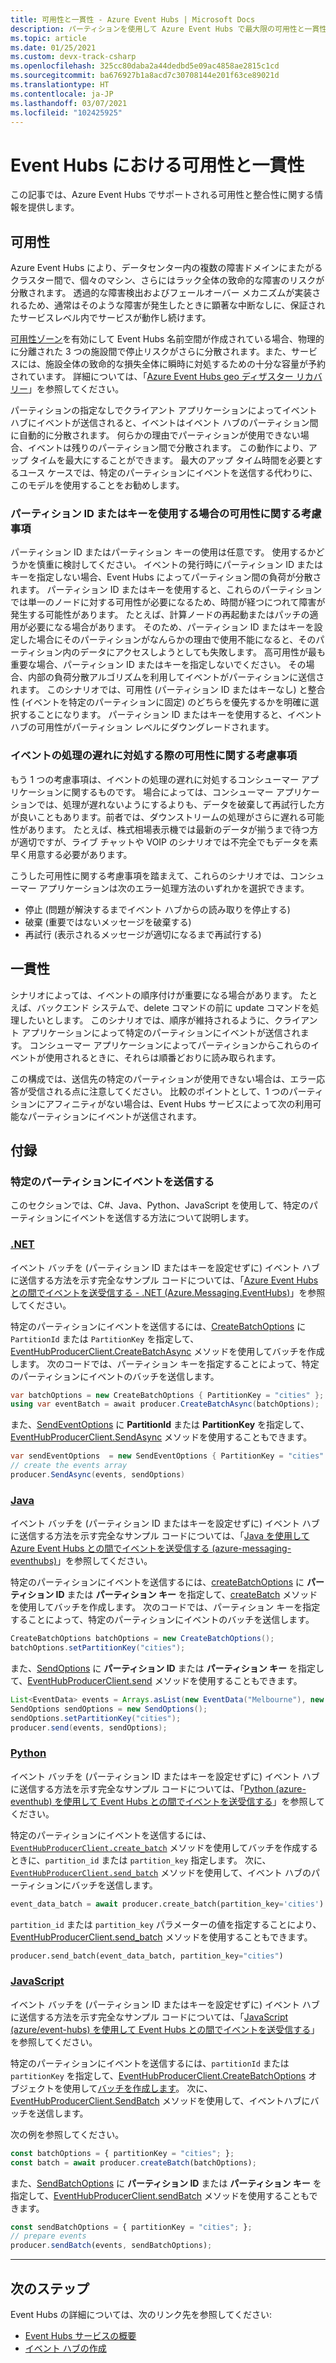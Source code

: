 ```yaml
---
title: 可用性と一貫性 - Azure Event Hubs | Microsoft Docs
description: パーティションを使用して Azure Event Hubs で最大限の可用性と一貫性を実現する方法
ms.topic: article
ms.date: 01/25/2021
ms.custom: devx-track-csharp
ms.openlocfilehash: 325cc80daba2a44dedbd5e09ac4858ae2815c1cd
ms.sourcegitcommit: ba676927b1a8acd7c30708144e201f63ce89021d
ms.translationtype: HT
ms.contentlocale: ja-JP
ms.lasthandoff: 03/07/2021
ms.locfileid: "102425925"
---
```

# <a name="availability-and-consistency-in-event-hubs"></a>Event Hubs における可用性と一貫性
この記事では、Azure Event Hubs でサポートされる可用性と整合性に関する情報を提供します。 

## <a name="availability"></a>可用性
Azure Event Hubs により、データセンター内の複数の障害ドメインにまたがるクラスター間で、個々のマシン、さらにはラック全体の致命的な障害のリスクが分散されます。 透過的な障害検出およびフェールオーバー メカニズムが実装されるため、通常はそのような障害が発生したときに顕著な中断なしに、保証されたサービスレベル内でサービスが動作し続けます。 

[可用性ゾーン](../availability-zones/az-overview.md)を有効にして Event Hubs 名前空間が作成されている場合、物理的に分離された 3 つの施設間で停止リスクがさらに分散されます。また、サービスには、施設全体の致命的な損失全体に瞬時に対処するための十分な容量が予約されています。 詳細については、「[Azure Event Hubs geo ディザスター リカバリー](event-hubs-geo-dr.md)」を参照してください。

パーティションの指定なしでクライアント アプリケーションによってイベント ハブにイベントが送信されると、イベントはイベント ハブのパーティション間に自動的に分散されます。 何らかの理由でパーティションが使用できない場合、イベントは残りのパーティション間で分散されます。 この動作により、アップ タイムを最大にすることができます。 最大のアップ タイム時間を必要とするユース ケースでは、特定のパーティションにイベントを送信する代わりに、このモデルを使用することをお勧めします。 

### <a name="availability-considerations-when-using-a-partition-id-or-key"></a>パーティション ID またはキーを使用する場合の可用性に関する考慮事項
パーティション ID またはパーティション キーの使用は任意です。 使用するかどうかを慎重に検討してください。 イベントの発行時にパーティション ID またはキーを指定しない場合、Event Hubs によってパーティション間の負荷が分散されます。 パーティション ID またはキーを使用すると、これらのパーティションでは単一のノードに対する可用性が必要になるため、時間が経つにつれて障害が発生する可能性があります。 たとえば、計算ノードの再起動またはパッチの適用が必要になる場合があります。 そのため、パーティション ID またはキーを設定した場合にそのパーティションがなんらかの理由で使用不能になると、そのパーティション内のデータにアクセスしようとしても失敗します。 高可用性が最も重要な場合、パーティション ID またはキーを指定しないでください。 その場合、内部の負荷分散アルゴリズムを利用してイベントがパーティションに送信されます。 このシナリオでは、可用性 (パーティション ID またはキーなし) と整合性 (イベントを特定のパーティションに固定) のどちらを優先するかを明確に選択することになります。 パーティション ID またはキーを使用すると、イベント ハブの可用性がパーティション レベルにダウングレードされます。 

### <a name="availability-considerations-when-handling-delays-in-processing-events"></a>イベントの処理の遅れに対処する際の可用性に関する考慮事項
もう 1 つの考慮事項は、イベントの処理の遅れに対処するコンシューマー アプリケーションに関するものです。 場合によっては、コンシューマー アプリケーションでは、処理が遅れないようにするよりも、データを破棄して再試行した方が良いこともあります。前者では、ダウンストリームの処理がさらに遅れる可能性があります。 たとえば、株式相場表示機では最新のデータが揃うまで待つ方が適切ですが、ライブ チャットや VOIP のシナリオでは不完全でもデータを素早く用意する必要があります。

こうした可用性に関する考慮事項を踏まえて、これらのシナリオでは、コンシューマー アプリケーションは次のエラー処理方法のいずれかを選択できます。

- 停止 (問題が解決するまでイベント ハブからの読み取りを停止する)
- 破棄 (重要ではないメッセージを破棄する)
- 再試行 (表示されるメッセージが適切になるまで再試行する)


## <a name="consistency"></a>一貫性
シナリオによっては、イベントの順序付けが重要になる場合があります。 たとえば、バックエンド システムで、delete コマンドの前に update コマンドを処理したいとします。 このシナリオでは、順序が維持されるように、クライアント アプリケーションによって特定のパーティションにイベントが送信されます。 コンシューマー アプリケーションによってパーティションからこれらのイベントが使用されるときに、それらは順番どおりに読み取られます。 

この構成では、送信先の特定のパーティションが使用できない場合は、エラー応答が受信される点に注意してください。 比較のポイントとして、1 つのパーティションにアフィニティがない場合は、Event Hubs サービスによって次の利用可能なパーティションにイベントが送信されます。


## <a name="appendix"></a>付録

### <a name="send-events-to-a-specific-partition"></a>特定のパーティションにイベントを送信する
このセクションでは、C#、Java、Python、JavaScript を使用して、特定のパーティションにイベントを送信する方法について説明します。 

### <a name="net"></a>[.NET](#tab/dotnet)
イベント バッチを (パーティション ID またはキーを設定せずに) イベント ハブに送信する方法を示す完全なサンプル コードについては、「[Azure Event Hubs との間でイベントを送受信する - .NET (Azure.Messaging.EventHubs)](event-hubs-dotnet-standard-getstarted-send.md)」を参照してください。

特定のパーティションにイベントを送信するには、[CreateBatchOptions](//dotnet/api/azure.messaging.eventhubs.producer.createbatchoptions) に `PartitionId` または `PartitionKey` を指定して、[EventHubProducerClient.CreateBatchAsync](/dotnet/api/azure.messaging.eventhubs.producer.eventhubproducerclient.createbatchasync#Azure_Messaging_EventHubs_Producer_EventHubProducerClient_CreateBatchAsync_Azure_Messaging_EventHubs_Producer_CreateBatchOptions_System_Threading_CancellationToken_) メソッドを使用してバッチを作成します。 次のコードでは、パーティション キーを指定することによって、特定のパーティションにイベントのバッチを送信します。 

```csharp
var batchOptions = new CreateBatchOptions { PartitionKey = "cities" };
using var eventBatch = await producer.CreateBatchAsync(batchOptions);
```

また、[SendEventOptions](/dotnet/api/azure.messaging.eventhubs.producer.sendeventoptions) に **PartitionId** または **PartitionKey** を指定して、[EventHubProducerClient.SendAsync](/dotnet/api/azure.messaging.eventhubs.producer.eventhubproducerclient.sendasync#Azure_Messaging_EventHubs_Producer_EventHubProducerClient_SendAsync_System_Collections_Generic_IEnumerable_Azure_Messaging_EventHubs_EventData__Azure_Messaging_EventHubs_Producer_SendEventOptions_System_Threading_CancellationToken_) メソッドを使用することもできます。

```csharp
var sendEventOptions  = new SendEventOptions { PartitionKey = "cities" };
// create the events array
producer.SendAsync(events, sendOptions)
```

### <a name="java"></a>[Java](#tab/java)
イベント バッチを (パーティション ID またはキーを設定せずに) イベント ハブに送信する方法を示す完全なサンプル コードについては、「[Java を使用して Azure Event Hubs との間でイベントを送受信する (azure-messaging-eventhubs)](event-hubs-java-get-started-send.md)」を参照してください。

特定のパーティションにイベントを送信するには、[createBatchOptions](/java/api/com.azure.messaging.eventhubs.models.createbatchoptions) に **パーティション ID** または **パーティション キー** を指定して、[createBatch](/java/api/com.azure.messaging.eventhubs.eventhubproducerclient.createbatch) メソッドを使用してバッチを作成します。 次のコードでは、パーティション キーを指定することによって、特定のパーティションにイベントのバッチを送信します。 

```java
CreateBatchOptions batchOptions = new CreateBatchOptions();
batchOptions.setPartitionKey("cities");
```

また、[SendOptions](/java/api/com.azure.messaging.eventhubs.models.sendoptions) に **パーティション ID** または **パーティション キー** を指定して、[EventHubProducerClient.send](/java/api/com.azure.messaging.eventhubs.eventhubproducerclient.send#com_azure_messaging_eventhubs_EventHubProducerClient_send_java_lang_Iterable_com_azure_messaging_eventhubs_EventData__com_azure_messaging_eventhubs_models_SendOptions_) メソッドを使用することもできます。

```java
List<EventData> events = Arrays.asList(new EventData("Melbourne"), new EventData("London"), new EventData("New York"));
SendOptions sendOptions = new SendOptions();
sendOptions.setPartitionKey("cities");
producer.send(events, sendOptions);
```

### <a name="python"></a>[Python](#tab/python) 
イベント バッチを (パーティション ID またはキーを設定せずに) イベント ハブに送信する方法を示す完全なサンプル コードについては、「[Python (azure-eventhub) を使用して Event Hubs との間でイベントを送受信する](event-hubs-python-get-started-send.md)」を参照してください。

特定のパーティションにイベントを送信するには、[`EventHubProducerClient.create_batch`](/python/api/azure-eventhub/azure.eventhub.eventhubproducerclient#create-batch---kwargs-) メソッドを使用してバッチを作成するときに、`partition_id` または `partition_key` 指定します。 次に、[`EventHubProducerClient.send_batch`](/python/api/azure-eventhub/azure.eventhub.aio.eventhubproducerclient#send-batch-event-data-batch--typing-union-azure-eventhub--common-eventdatabatch--typing-list-azure-eventhub-) メソッドを使用して、イベント ハブのパーティションにバッチを送信します。 

```python
event_data_batch = await producer.create_batch(partition_key='cities')
```

`partition_id` または `partition_key` パラメーターの値を指定することにより、[EventHubProducerClient.send_batch](/python/api/azure-eventhub/azure.eventhub.eventhubproducerclient#send-batch-event-data-batch----kwargs-) メソッドを使用することもできます。

```python
producer.send_batch(event_data_batch, partition_key="cities")
```


### <a name="javascript"></a>[JavaScript](#tab/javascript)
イベント バッチを (パーティション ID またはキーを設定せずに) イベント ハブに送信する方法を示す完全なサンプル コードについては、「[JavaScript (azure/event-hubs) を使用して Event Hubs との間でイベントを送受信する](event-hubs-node-get-started-send.md)」を参照してください。

特定のパーティションにイベントを送信するには、`partitionId` または `partitionKey` を指定して、[EventHubProducerClient.CreateBatchOptions](/javascript/api/@azure/event-hubs/eventhubproducerclient#createBatch_CreateBatchOptions_) オブジェクトを使用して[バッチを作成します](/javascript/api/@azure/event-hubs/eventhubproducerclient#createBatch_CreateBatchOptions_)。 次に、[EventHubProducerClient.SendBatch](/javascript/api/@azure/event-hubs/eventhubproducerclient#sendBatch_EventDataBatch__OperationOptions_) メソッドを使用して、イベントハブにバッチを送信します。 

次の例を参照してください。

```javascript
const batchOptions = { partitionKey = "cities"; };
const batch = await producer.createBatch(batchOptions);
```

また、[SendBatchOptions](/javascript/api/@azure/event-hubs/sendbatchoptions) に **パーティション ID** または **パーティション キー** を指定して、[EventHubProducerClient.sendBatch](/javascript/api/@azure/event-hubs/eventhubproducerclient#sendBatch_EventData____SendBatchOptions_) メソッドを使用することもできます。

```javascript
const sendBatchOptions = { partitionKey = "cities"; };
// prepare events
producer.sendBatch(events, sendBatchOptions);
```

---


## <a name="next-steps"></a>次のステップ
Event Hubs の詳細については、次のリンク先を参照してください:

* [Event Hubs サービスの概要](./event-hubs-about.md)
* [イベント ハブの作成](event-hubs-create.md)
